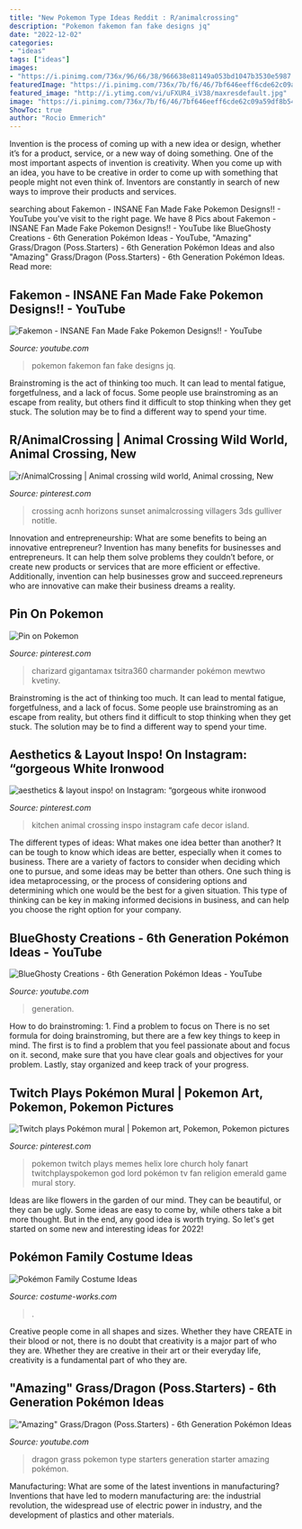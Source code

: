 ```yaml
---
title: "New Pokemon Type Ideas Reddit : R/animalcrossing"
description: "Pokemon fakemon fan fake designs jq"
date: "2022-12-02"
categories:
- "ideas"
tags: ["ideas"]
images:
- "https://i.pinimg.com/736x/96/66/38/966638e81149a053bd1047b3530e5987.jpg"
featuredImage: "https://i.pinimg.com/736x/7b/f6/46/7bf646eeff6cde62c09a59df8b549922.jpg"
featured_image: "http://i.ytimg.com/vi/uFXUR4_iV38/maxresdefault.jpg"
image: "https://i.pinimg.com/736x/7b/f6/46/7bf646eeff6cde62c09a59df8b549922.jpg"
ShowToc: true
author: "Rocio Emmerich"
---
```



Invention is the process of coming up with a new idea or design, whether it’s for a product, service, or a new way of doing something. One of the most important aspects of invention is creativity. When you come up with an idea, you have to be creative in order to come up with something that people might not even think of. Inventors are constantly in search of new ways to improve their products and services.

	

		
searching about Fakemon - INSANE Fan Made Fake Pokemon Designs!! - YouTube you've visit to the right page. We have 8 Pics about Fakemon - INSANE Fan Made Fake Pokemon Designs!! - YouTube like BlueGhosty Creations - 6th Generation Pokémon Ideas - YouTube, &quot;Amazing&quot; Grass/Dragon (Poss.Starters) - 6th Generation Pokémon Ideas and also &quot;Amazing&quot; Grass/Dragon (Poss.Starters) - 6th Generation Pokémon Ideas. Read more:
		
    
## Fakemon - INSANE Fan Made Fake Pokemon Designs!! - YouTube

<img loading=lazy src="https://i.ytimg.com/vi/jq_0MJ3aJDo/maxresdefault.jpg" onerror="this.onerror=null;this.src='https://tse4.mm.bing.net/th?id=OIP.LA0k3s55uirB6NNIBdzQ2gHaEK&amp;pid=15.1';" alt="Fakemon - INSANE Fan Made Fake Pokemon Designs!! - YouTube">

_Source: youtube.com_

>pokemon fakemon fan fake designs jq. 

	

Brainstroming is the act of thinking too much. It can lead to mental fatigue, forgetfulness, and a lack of focus. Some people use brainstroming as an escape from reality, but others find it difficult to stop thinking when they get stuck. The solution may be to find a different way to spend your time.

    
## R/AnimalCrossing | Animal Crossing Wild World, Animal Crossing, New

<img loading=lazy src="https://i.pinimg.com/736x/7b/f6/46/7bf646eeff6cde62c09a59df8b549922.jpg" onerror="this.onerror=null;this.src='https://tse4.mm.bing.net/th?id=OIP.Ikkz7-1jw5RQoUc-rs5AtQHaEK&amp;pid=15.1';" alt="r/AnimalCrossing | Animal crossing wild world, Animal crossing, New">

_Source: pinterest.com_

>crossing acnh horizons sunset animalcrossing villagers 3ds gulliver notitle. 

	

Innovation and entrepreneurship: What are some benefits to being an innovative entrepreneur?
Invention has many benefits for businesses and entrepreneurs. It can help them solve problems they couldn’t before, or create new products or services that are more efficient or effective. Additionally, invention can help businesses grow and succeed.repreneurs who are innovative can make their business dreams a reality.

    
## Pin On Pokemon

<img loading=lazy src="https://i.pinimg.com/736x/16/a4/cf/16a4cf0a2de14a3bf88f19523c894dfc.jpg" onerror="this.onerror=null;this.src='https://tse4.mm.bing.net/th?id=OIP.WN78o8UVyXzD4mp-yeZMswHaLF&amp;pid=15.1';" alt="Pin on Pokemon">

_Source: pinterest.com_

>charizard gigantamax tsitra360 charmander pokémon mewtwo kvetiny. 

	

Brainstroming is the act of thinking too much. It can lead to mental fatigue, forgetfulness, and a lack of focus. Some people use brainstroming as an escape from reality, but others find it difficult to stop thinking when they get stuck. The solution may be to find a different way to spend your time.

    
## Aesthetics &amp; Layout Inspo! On Instagram: “gorgeous White Ironwood

<img loading=lazy src="https://i.pinimg.com/736x/5a/3b/d2/5a3bd2f1033f48123dba9e879315b903.jpg" onerror="this.onerror=null;this.src='https://tse1.mm.bing.net/th?id=OIP.-HjQUSxfYqgOcQrATM-qfQHaEF&amp;pid=15.1';" alt="aesthetics &amp; layout inspo! on Instagram: “gorgeous white ironwood">

_Source: pinterest.com_

>kitchen animal crossing inspo instagram cafe decor island. 

	

The different types of ideas: What makes one idea better than another?
It can be tough to know which ideas are better, especially when it comes to business. There are a variety of factors to consider when deciding which one to pursue, and some ideas may be better than others. One such thing is idea metaprocessing, or the process of considering options and determining which one would be the best for a given situation. This type of thinking can be key in making informed decisions in business, and can help you choose the right option for your company.

    
## BlueGhosty Creations - 6th Generation Pokémon Ideas - YouTube

<img loading=lazy src="http://i.ytimg.com/vi/uFXUR4_iV38/maxresdefault.jpg" onerror="this.onerror=null;this.src='https://tse2.mm.bing.net/th?id=OIP.LMO0aw3-HE706px_5TIpMgHaEK&amp;pid=15.1';" alt="BlueGhosty Creations - 6th Generation Pokémon Ideas - YouTube">

_Source: youtube.com_

>generation. 

	

How to do brainstroming: 1. Find a problem to focus on
There is no set formula for doing brainstroming, but there are a few key things to keep in mind. The first is to find a problem that you feel passionate about and focus on it. second, make sure that you have clear goals and objectives for your problem. Lastly, stay organized and keep track of your progress.

    
## Twitch Plays Pokémon Mural | Pokemon Art, Pokemon, Pokemon Pictures

<img loading=lazy src="https://i.pinimg.com/736x/96/66/38/966638e81149a053bd1047b3530e5987.jpg" onerror="this.onerror=null;this.src='https://tse4.mm.bing.net/th?id=OIP.Vks3imEX47pjDGW8_9NkYQHaN7&amp;pid=15.1';" alt="Twitch plays Pokémon mural | Pokemon art, Pokemon, Pokemon pictures">

_Source: pinterest.com_

>pokemon twitch plays memes helix lore church holy fanart twitchplayspokemon god lord pokémon tv fan religion emerald game mural story. 

	

Ideas are like flowers in the garden of our mind. They can be beautiful, or they can be ugly. Some ideas are easy to come by, while others take a bit more thought. But in the end, any good idea is worth trying. So let's get started on some new and interesting ideas for 2022!

    
## Pokémon Family Costume Ideas

<img loading=lazy src="https://photos.costume-works.com/full/pokemon_family5.jpg" onerror="this.onerror=null;this.src='https://tse2.mm.bing.net/th?id=OIP.xEn0T3w4TGWhA3l5RE08JQHaK3&amp;pid=15.1';" alt="Pokémon Family Costume Ideas">

_Source: costume-works.com_

>. 

	

Creative people come in all shapes and sizes. Whether they have CREATE in their blood or not, there is no doubt that creativity is a major part of who they are. Whether they are creative in their art or their everyday life, creativity is a fundamental part of who they are.

    
## &quot;Amazing&quot; Grass/Dragon (Poss.Starters) - 6th Generation Pokémon Ideas

<img loading=lazy src="http://i.ytimg.com/vi/hGXo7BIZq_k/maxresdefault.jpg" onerror="this.onerror=null;this.src='https://tse4.mm.bing.net/th?id=OIP.CndLDjh3087YufiBb8lF9QHaEK&amp;pid=15.1';" alt="&quot;Amazing&quot; Grass/Dragon (Poss.Starters) - 6th Generation Pokémon Ideas">

_Source: youtube.com_

>dragon grass pokemon type starters generation starter amazing pokémon. 

	

Manufacturing: What are some of the latest inventions in manufacturing?
Inventions that have led to modern manufacturing are: the industrial revolution, the widespread use of electric power in industry, and the development of plastics and other materials.

